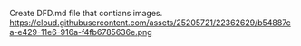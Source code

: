 Create DFD.md file that contians images.
https://cloud.githubusercontent.com/assets/25205721/22362629/b54887ca-e429-11e6-916a-f4fb6785636e.png
